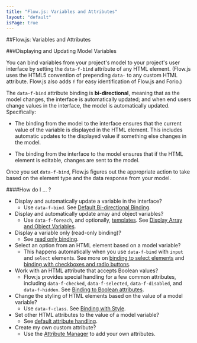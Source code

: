 ```yaml
---
title: "Flow.js: Variables and Attributes"
layout: "default"
isPage: true
---
```


##Flow.js: Variables and Attributes 

###Displaying and Updating Model Variables


You can bind variables from your project's model to your project's user interface by setting the `data-f-bind` attribute of any HTML element. (Flow.js uses the HTML5 convention of prepending `data-` to any custom HTML attribute. Flow.js also adds `f` for easy identification of Flow.js and Forio.)

The `data-f-bind` attribute binding is **bi-directional**, meaning that as the model changes, the interface is automatically updated; and when end users change values in the interface, the model is automatically updated. Specifically:

* The binding from the model to the interface ensures that the current value of the variable is displayed in the HTML element. This includes automatic updates to the displayed value if something else changes in the model. 

* The binding from the interface to the model ensures that if the HTML element is editable, changes are sent to the model.

Once you set `data-f-bind`, Flow.js figures out the appropriate action to take based on the element type and the data response from your model.

####How do I ... ?

* Display and automatically update a variable in the interface? 
	* Use `data-f-bind`. See [Default Bi-directional Binding](../generated/dom/attributes/binds/default-bind-attr/).
* Display and automatically update array and object variables? 
	* Use `data-f-foreach`, and optionally, [templates](../#templates). See [Display Array and Object Variables](../generated/dom/attributes/foreach/default-foreach-attr/).
* Display a variable only (read-only binding)? 
	* See [read only binding](../generated/dom/attributes/default-attr/).
* Select an option from an HTML element based on a model variable?
	* This happens automatically when you use `data-f-bind` with `input` and `select` elements. See more on [binding to select elements](../generated/dom/attributes/binds/input-bind-attr/) and [binding with checkboxes and radio buttons](../generated/dom/attributes/binds/checkbox-radio-bind-attr/).  
* Work with an HTML attribute that accepts Boolean values?
	* Flow.js provides special handling for a few common attributes, including `data-f-checked`, `data-f-selected`, `data-f-disabled`, and `data-f-hidden`. See [Binding to Boolean attributes](../generated/dom/attributes/boolean-attr/).
* Change the styling of HTML elements based on the value of a model variable? 
	* Use `data-f-class`. See [Binding with Style](../generated/dom/attributes/class-attr/).
* Set other HTML attributes to the value of a model variable?
	* See [default attribute handling](../generated/dom/attributes/default-attr/). 
* Create my own custom attribute? 
	* Use the [Attribute Manager](../generated/dom/attributes/attribute-manager/) to add your own attributes.


